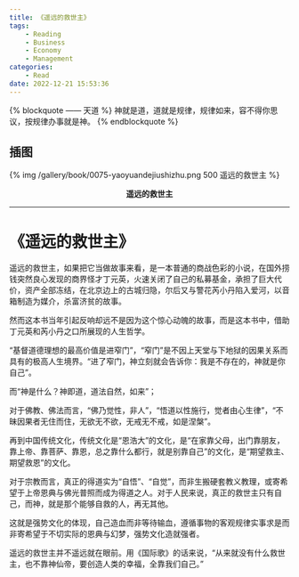 ```yaml
---
title: 《遥远的救世主》
tags:
	- Reading
	- Business
	- Economy
	- Management
categories:
	- Read
date: 2022-12-21 15:53:36
---
```


{% blockquote —— 天道 %}
神就是道，道就是规律，规律如来，容不得你思议，按规律办事就是神。
{% endblockquote %}

<!-- more -->

## 插图
{% img /gallery/book/0075-yaoyuandejiushizhu.png 500 遥远的救世主 %}
<p align="center"><b>遥远的救世主</b></p>

-----

# 《遥远的救世主》

遥远的救世主，如果把它当做故事来看，是一本普通的商战色彩的小说，在国外捞钱突然良心发现的商界怪才丁元英，火速关闭了自己的私募基金，承担了巨大代价，资产全部冻结，在北京边上的古城归隐，尔后又与警花芮小丹陷入爱河，以音箱制造为媒介，杀富济贫的故事。

然而这本书当年引起反响却远不是因为这个惊心动魄的故事，而是这本书中，借助丁元英和芮小丹之口所展现的人生哲学。

“基督道德理想的最高价值是进窄门”，“窄门”是不因上天堂与下地狱的因果关系而具有的极高人生境界。“进了窄门，神立刻就会告诉你：我是不存在的，神就是你自己”。

而“神是什么？神即道，道法自然，如来”；

对于佛教、佛法而言，“佛乃觉性，非人”，“悟道以性施行，觉者由心生律”，“不昧因果者无住而住，无欲无不欲，无戒无不戒，如是涅槃”。

再到中国传统文化，传统文化是“恩浩大”的文化，是“在家靠父母，出门靠朋友，靠上帝、靠菩萨、靠恩，总之靠什么都行，就是别靠自己”的文化，是“期望救主、期望救恩”的文化。

对于宗教而言，真正的得道实为“自悟”、“自觉”，而非生搬硬套教义教理，或寄希望于上帝恩典与佛光普照而成为得道之人。对于人民来说，真正的救世主只有自己，而神，就是那个能够自救的人，再无其他。

这就是强势文化的体现，自己造血而非等待输血，遵循事物的客观规律实事求是而非寄希望于不切实际的恩典与幻梦，强势文化造就强者。

遥远的救世主并不遥远就在眼前。用《国际歌》的话来说，“从来就没有什么救世主，也不靠神仙帝，要创造人类的幸福，全靠我们自己。”

